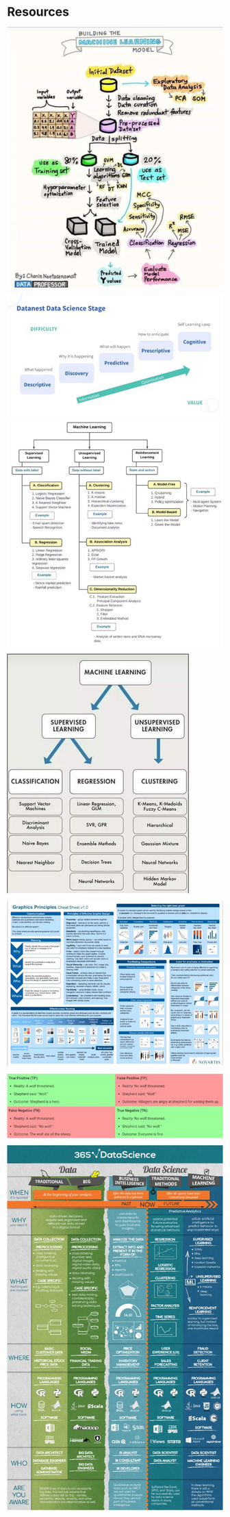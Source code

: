# Resources

![Machine Learning flow](MlSteps.png)

![](T.jpg)
![](C.jpg)

![](ML.png)

![](gra.jpg)

![](Conf.jpg)


![](1.jpg)
